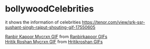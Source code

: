 # bollywoodCelebrities
it shows the information of celebrities
https://tenor.com/view/srk-ssr-sushant-singh-rajput-shouting-gif-17550605
<div class="tenor-gif-embed" data-postid="17873027" data-share-method="host" data-width="100%" data-aspect-ratio="1.7785714285714287"><a href="https://tenor.com/view/ranbir-kapoor-mycrxn-katrina-kaif-look-smile-gif-17873027">Ranbir Kapoor Mycrxn GIF</a> from <a href="https://tenor.com/search/ranbirkapoor-gifs">Ranbirkapoor GIFs</a></div><script type="text/javascript" async src="https://tenor.com/embed.js"></script>
<div class="tenor-gif-embed" data-postid="17872861" data-share-method="host" data-width="100%" data-aspect-ratio="2.3271028037383177"><a href="https://tenor.com/view/hritik-roshan-mycrxn-priyanka-chopra-balloons-run-gif-17872861">Hritik Roshan Mycrxn GIF</a> from <a href="https://tenor.com/search/hritikroshan-gifs">Hritikroshan GIFs</a></div><script type="text/javascript" async src="https://tenor.com/embed.js"></script>
